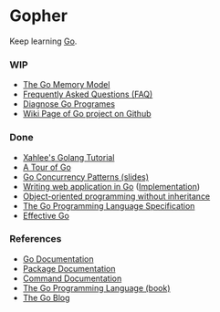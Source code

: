 # Gopher
Keep learning [Go](https://www.golang.org/).

### WIP
- [The Go Memory Model][memory]
- [Frequently Asked Questions (FAQ)][faq]
- [Diagnose Go Programes][diag]
- [Wiki Page of Go project on Github][gowiki]

### Done
- [Xahlee's Golang Tutorial][xah]
- [A Tour of Go][tour]
- [Go Concurrency Patterns (slides)][concurrency]
- [Writing web application in Go][gowebapp] ([Implementation][gowebapp-impl])
- [Object-oriented programming without inheritance][oop]
- [The Go Programming Language Specification][spec]
- [Effective Go][effective]

### References
- [Go Documentation][doc]
- [Package Documentation][pkgdoc]
- [Command Documentation][cmddoc]
- [The Go Programming Language (book)][gopl]
- [The Go Blog][goblog]

<!-- official -->
[installer]: https://www.golang.org/dl
[doc]: https://golang.org/doc/
[cmddoc]: https://golang.org/doc/cmd/
[pkgdoc]: https://pkg.go.dev/
[spec]: https://golang.org/ref/spec/
[memory]: https://golang.org/ref/mem/
[effective]: https://golang.org/doc/effective_go.html
[gopath]: https://pkg.go.dev/cmd/go#hdr-GOPATH_environment_variable
[diag]: https://golang.org/doc/diagnostics.html
[faq]: https://golang.org/doc/faq
[tour]: https://tour.golang.org/list
[goblog]: https://blog.golang.org/index
[concurrency]: https://talks.golang.org/2012/concurrency.slide
[gowiki]: https://github.com/golang/go/wiki

<!-- non-official -->
[gopl]: https://www.gopl.io
[gowebapp]: https://golang.org/doc/articles/wiki/
[gowebapp-impl]: https://github.com/admacro/gowiki
[oop]: https://yourbasic.org/golang/inheritance-object-oriented/
[xah]: http://xahlee.info/golang/golang_index.html

